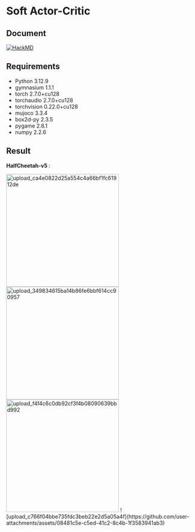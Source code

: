 # Soft Actor-Critic

## Document


[![HackMD](https://img.shields.io/badge/View_Documentation-HackMD-black?logo=hackmd)](https://hackmd.io/@bGCXESmGSgeAArScMaBxLA/Skn5FvEogx)

## Requirements

- Python 3.12.9
- gymnasium 1.1.1
- torch 2.7.0+cu128
- torchaudio 2.7.0+cu128
- torchvision 0.22.0+cu128
- mujoco 3.3.4
- box2d-py 2.3.5
- pygame 2.6.1
- numpy 2.2.6

## Result

**HalfCheetah-v5** : 


<img width="300" alt="upload_ca4e0822d25a554c4a66bf1fc61912de" src="https://github.com/user-attachments/assets/e1b6a292-de98-46e4-90f4-b6f18a0cfca7" />
<img width="300" alt="upload_349834615ba14b86fe6bbf614cc90957" src="https://github.com/user-attachments/assets/386f4b27-d852-4151-b06c-eeee007a2d64" />
<img width="300" alt="upload_f4f4c6c0db92cf3f4b08090639bbd992" src="https://github.com/user-attachments/assets/e8168c4a-5e11-413f-8797-aafe0105e63f" />
![upload_c766f04bbe735fdc3beb22e2d5a05a4f](https://github.com/user-attachments/assets/08481c5e-c5ed-41c2-8c4b-1f3583941ab3)
